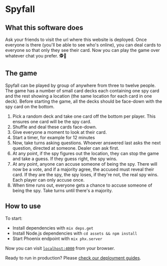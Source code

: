 # Spyfall

## What this software does

Ask your friends to visit the url where this website is deployed. Once everyone is there (you'll be able to see who's online), you can deal cards to everyone so that only they see their card. Now you can play the game over whatever chat you prefer. 🕵️👀

## The game

Spyfall can be played by group of anywhere from three to twelve people. The game has a number of small card decks each containing one spy card and the rest showing a location (the same location for each card in one deck). Before starting the game, all the decks should be face-down with the spy card on the bottom. 

1. Pick a random deck and take one card off the bottom per player. This ensures one card will be the spy card.
2. Shuffle and deal these cards face-down.
3. Give everyone a moment to look at their card.
4. Start a timer, for example for 12 minutes
5. Now, take turns asking questions. Whoever answered last asks the next question, directed at someone. Dealer can ask first.
6. At any point, if the spy figures out the location, they can stop the game and take a guess. If they guess right, the spy wins.
7. At any point, anyone can accuse someone of being the spy. There will now be a vote, and if a majority agree, the accused must reveal their card. If they are the spy, the spy loses, if they're not, the real spy wins. Each player can only accuse once.
8. When time runs out, everyone gets a chance to accuse someone of being the spy. Take turns until there's a majority.

## How to use

To start:

  * Install dependencies with `mix deps.get`
  * Install Node.js dependencies with `cd assets && npm install`
  * Start Phoenix endpoint with `mix phx.server`

Now you can visit [`localhost:4000`](http://localhost:4000) from your browser.

Ready to run in production? Please [check our deployment guides](https://hexdocs.pm/phoenix/deployment.html).

